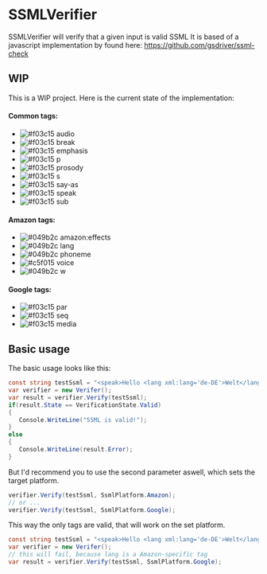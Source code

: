 # SSMLVerifier
SSMLVerifier will verify that a given input is valid SSML
It is based of a javascript implementation by found here:
https://github.com/gsdriver/ssml-check

## WIP

This is a WIP project. Here is the current state of the implementation:

#### Common tags:

- ![#f03c15](https://placehold.it/15/f03c15/000000?text=+) audio 
- ![#f03c15](https://placehold.it/15/f03c15/000000?text=+) break 
- ![#f03c15](https://placehold.it/15/f03c15/000000?text=+) emphasis 
- ![#f03c15](https://placehold.it/15/f03c15/000000?text=+) p 
- ![#f03c15](https://placehold.it/15/f03c15/000000?text=+) prosody 
- ![#f03c15](https://placehold.it/15/f03c15/000000?text=+) s
- ![#f03c15](https://placehold.it/15/f03c15/000000?text=+) say-as
- ![#f03c15](https://placehold.it/15/f03c15/000000?text=+) speak
- ![#f03c15](https://placehold.it/15/f03c15/000000?text=+) sub

#### Amazon tags:

- ![#049b2c](https://placehold.it/15/049b2c/000000?text=+) amazon:effects
- ![#049b2c](https://placehold.it/15/049b2c/000000?text=+) lang
- ![#049b2c](https://placehold.it/15/049b2c/000000?text=+) phoneme
- ![#c5f015](https://placehold.it/15/049b2c/000000?text=+) voice
- ![#049b2c](https://placehold.it/15/049b2c/000000?text=+) w

#### Google tags:

- ![#f03c15](https://placehold.it/15/f03c15/000000?text=+) par
- ![#f03c15](https://placehold.it/15/f03c15/000000?text=+) seq
- ![#f03c15](https://placehold.it/15/f03c15/000000?text=+) media

## Basic usage

The basic usage looks like this:

```cs
const string testSsml = "<speak>Hello <lang xml:lang='de-DE'>Welt</lang></speak>";
var verifier = new Verifer();
var result = verifier.Verify(testSsml);
if(result.State == VerificationState.Valid)
{
   Console.WriteLine("SSML is valid!");
}
else
{
   Console.WriteLine(result.Error);
}
```

But I'd recommend you to use the second parameter aswell, which sets the target platform.

```cs
verifier.Verify(testSsml, SsmlPlatform.Amazon);
// or ...
verifier.Verify(testSsml, SsmlPlatform.Google);
```

This way the only tags are valid, that will work on the set platform.

```cs
const string testSsml = "<speak>Hello <lang xml:lang='de-DE'>Welt</lang></speak>";
var verifier = new Verifer();
// this will fail, because lang is a Amazon-specific tag
var result = verifier.Verify(testSsml, SsmlPlatform.Google); 
```